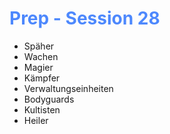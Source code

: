 # <font color = 4d88fd>Prep - Session 28</font>
- Späher
- Wachen
- Magier
- Kämpfer
- Verwaltungseinheiten
- Bodyguards
- Kultisten
- Heiler

